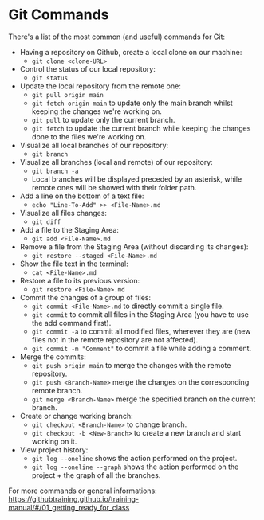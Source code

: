 # Git Commands
There's a list of the most common (and useful) commands for Git:
- Having a repository on Github, create a local clone on our machine:
    - `git clone <clone-URL>`
- Control the status of our local repository:
    - `git status`
- Update the local repository from the remote one:
    - `git pull origin main`
    - `git fetch origin main` to update only the main branch whilst keeping the changes we're working on.
    - `git pull` to update only the current branch.
    - `git fetch` to update the current branch while keeping the changes done to the files we're working on.
- Visualize all local branches of our repository:
    - `git branch`
- Visualize all branches (local and remote) of our repository:
    - `git branch -a`
    - Local branches will be displayed preceded by an asterisk, while remote ones will be showed with their folder path.
- Add a line on the bottom of a text file:
    - `echo "Line-To-Add" >> <File-Name>.md`
- Visualize all files changes:
    - `git diff`
- Add a file to the Staging Area:
    - `git add <File-Name>.md`
- Remove a file from the Staging Area (without discarding its changes):
    - `git restore --staged <File-Name>.md`
- Show the file text in the terminal:
    - `cat <File-Name>.md`
- Restore a file to its previous version:
    - `git restore <File-Name>.md`
- Commit the changes of a group of files:
    - `git commit <File-Name>.md` to directly commit a single file.
    - `git commit` to commit all files in the Staging Area (you have to use the add command first).
    - `git commit -a` to commit all modified files, wherever they are (new files not in the remote repository are not affected).
    - `git commit -m "Comment"` to commit a file while adding a comment.
- Merge the commits:
    - `git push origin main` to merge the changes with the remote repository.
    - `git push <Branch-Name>` merge the changes on the corresponding remote branch.
    - `git merge <Branch-Name>` merge the specified branch on the current branch.
- Create or change working branch:
    - `git checkout <Branch-Name>` to change branch.
    - `git checkout -b <New-Branch>` to create a new branch and start working on it.
- View project history:
    - `git log --oneline` shows the action performed on the project.
    - `git log --oneline --graph` shows the action performed on the project + the graph of all the branches.
 
For more commands or general informations: https://githubtraining.github.io/training-manual/#/01_getting_ready_for_class
